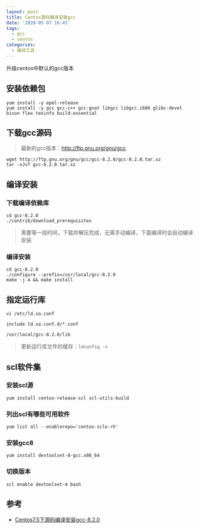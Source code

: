 ```yaml
---
layout: post
title: Centos源码编译安装gcc
date: '2020-05-07 16:45'
tags:
  - gcc
  - centos
categories:
  - 编译工具
---
```


升级centos中默认的gcc版本

<!--more-->


## 安装依赖包

```shell
yum install -y epel-release
yum install -y gcc gcc-c++ gcc-gnat libgcc libgcc.i686 glibc-devel bison flex texinfo build-essential
```

## 下载gcc源码

>最新的gcc版本：http://ftp.gnu.org/gnu/gcc

``` shell
wget http://ftp.gnu.org/gnu/gcc/gcc-8.2.0/gcc-8.2.0.tar.xz
tar -xJvf gcc-8.2.0.tar.xz
```

## 编译安装

### 下载编译依赖库

``` shell
cd gcc-8.2.0
./contrib/download_prerequisites
```
>需要等一段时间，下载并解压完成，无需手动编译，下面编译时会自动编译安装

### 编译安装

``` shell
cd gcc-8.2.0
./configure --prefix=/usr/local/gcc-8.2.0
make -j 4 && make install
```

## 指定运行库

``` shell
vi /etc/ld.so.conf
```
```
include ld.so.conf.d/*.conf

/usr/local/gcc-8.2.0/lib
```

> 更新运行库文件的缓存：`ldconfig -v`

## scl软件集

### 安装scl源

``` shell
yum install centos-release-scl scl-utils-build
```

### 列出scl有哪些可用软件

``` shell
yum list all --enablerepo='centos-sclo-rh'
```

### 安装gcc8

``` shell
yum install devtoolset-8-gcc.x86_64
```

### 切换版本

``` shell
scl enable devtoolset-4 bash
```

## 参考

- [Centos7.5下源码编译安装gcc-8.2.0](https://www.jianshu.com/p/444169a3721a)
